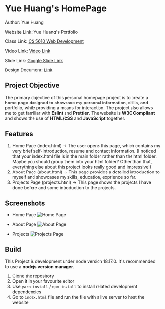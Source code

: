# Yue Huang's HomePage
Author: Yue Huang 

Website Link: [Yue Huang's Portfolio](https://hy371449.github.io/HomePage/)

Class Link: [CS 5610 Web Development](https://johnguerra.co/classes/webDevelopment_fall_2023/)

Video Link: [Video Link](https://www.loom.com/share/ab04b5d229534ae1a2f7393292d05147?sid=7d416023-6e06-4b31-8f9f-4799b1c7f082)

Slide Link: [Google Slide Link](https://docs.google.com/presentation/d/1yDhBpusqxbiWJfJnRVdyJIBdOp8P73pGa9EIew4sEKU/edit?usp=sharing)

Design Document: [Link](https://docs.google.com/document/d/1Ky0kX4-sLbPGsW-esVjDS7Xj-d4xCWscaonsztajr58/edit?usp=sharing)

## Project Objective
The primary objective of this personal homepage project is to create a home page designed to showcase my personal information, skills, and portfolio, while providing a means for interaction. The project also allows me to get familiar with **Eslint** and **Prettier**. The website is **W3C Compliant** and shows the use of **HTML/CSS** and **JavaScript** together. 

## Features
1. Home Page (index.html) -> The user opens this page, which contains my very brief self-introduction, resume and contact information.   (I noticed that your index.html file is in the main folder rather than the html folder. Maybe you should group them into your html folder? Other than that, everything else about this project looks really good and impressive!)
2. About Page (about.html) -> This page provides a detailed introduction to myself and showcases my skills, education, exprience so far. 
3. Projects Page (projects.html) -> This page shows the projects I have done before and some introduction to the projects.

## Screenshots
- Home Page
![Home Page](./doc/home.gif)

- About Page
![About Page](./doc/about.gif)

- Projects
![Projects Page](./doc/projects.gif)

## Build
This Project is development under node version 18.17.0. It's recommended to use a **nodejs version manager**.
1. Clone the repository
2. Open it in your favourite editor
3. Use `yarn install` / `npm install` to install related development dependencies
4. Go to `index.html` file and run the file with a live server to host the website
